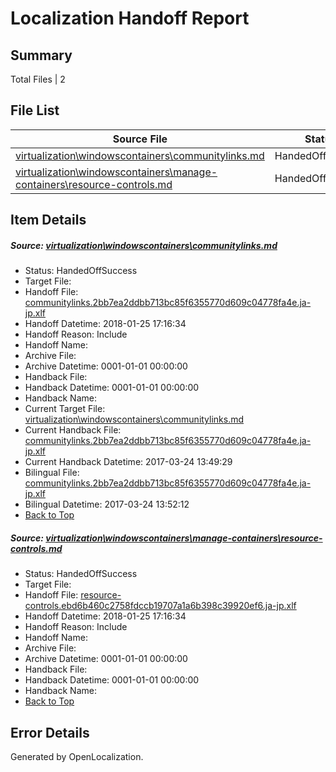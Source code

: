 # <a name='report-top'></a> Localization Handoff Report

## Summary
 Total Files | 2

## File List
 Source File | Status | Details 
 ----------- | ------ | ------- 
 [virtualization\windowscontainers\communitylinks.md](https://github.com/Microsoft/Virtualization-Documentation-Private/blob/1bd3d86bfbad8351cb19bdc84129dd5aec976c0c/virtualization/windowscontainers/communitylinks.md) | HandedOffSuccess | [Details](#0280e8fbe784629fcd2e2ee9695ed5c253a5643f310)
 [virtualization\windowscontainers\manage-containers\resource-controls.md](https://github.com/Microsoft/Virtualization-Documentation-Private/blob/1bd3d86bfbad8351cb19bdc84129dd5aec976c0c/virtualization/windowscontainers/manage-containers/resource-controls.md) | HandedOffSuccess | [Details](#413e28aabccdf894ebc249d8eae59e75e4b42345362)

## Item Details
##### <a name='0280e8fbe784629fcd2e2ee9695ed5c253a5643f310'></a> Source: [virtualization\windowscontainers\communitylinks.md](https://github.com/Microsoft/Virtualization-Documentation-Private/blob/1bd3d86bfbad8351cb19bdc84129dd5aec976c0c/virtualization/windowscontainers/communitylinks.md)
* Status: HandedOffSuccess
* Target File: 
* Handoff File: [communitylinks.2bb7ea2ddbb713bc85f6355770d609c04778fa4e.ja-jp.xlf](https://github.com/MicrosoftDocs/Virtualization-Documentation-Private.handoff/blob/adcd95cda8ff648b8ac91ef8687a9be3581c3bd2/ol-handoff/MicrosoftDocs/Virtualization-Documentation-Private.ja-jp/live/communitylinks.2bb7ea2ddbb713bc85f6355770d609c04778fa4e.ja-jp.xlf)
* Handoff Datetime: 2018-01-25 17:16:34
* Handoff Reason: Include
* Handoff Name: 
* Archive File: 
* Archive Datetime: 0001-01-01 00:00:00
* Handback File: 
* Handback Datetime: 0001-01-01 00:00:00
* Handback Name: 
* Current Target File: [virtualization\windowscontainers\communitylinks.md](https://github.com/MicrosoftDocs/Virtualization-Documentation-Private.ja-jp/blob/91030ef0e75c0d62ca730a9927fb3c05707fb87f/virtualization/windowscontainers/communitylinks.md)
* Current Handback File: [communitylinks.2bb7ea2ddbb713bc85f6355770d609c04778fa4e.ja-jp.xlf](https://github.com/MicrosoftDocs/Virtualization-Documentation-Private.handback/blob/6969c74d9ea57e4b4be2660a95b860b9dc396fd6/ol-handback/Microsoft/Virtualization-Documentation-Private.ja-jp/live/communitylinks.2bb7ea2ddbb713bc85f6355770d609c04778fa4e.ja-jp.xlf)
* Current Handback Datetime: 2017-03-24 13:49:29
* Bilingual File: [communitylinks.2bb7ea2ddbb713bc85f6355770d609c04778fa4e.ja-jp.xlf](https://github.com/MicrosoftDocs/Virtualization-Documentation-Private.handback/blob/6969c74d9ea57e4b4be2660a95b860b9dc396fd6/ol-handback/Microsoft/Virtualization-Documentation-Private.ja-jp/live/communitylinks.2bb7ea2ddbb713bc85f6355770d609c04778fa4e.ja-jp.xlf)
* Bilingual Datetime: 2017-03-24 13:52:12
* [Back to Top](#report-top)

##### <a name='413e28aabccdf894ebc249d8eae59e75e4b42345362'></a> Source: [virtualization\windowscontainers\manage-containers\resource-controls.md](https://github.com/Microsoft/Virtualization-Documentation-Private/blob/1bd3d86bfbad8351cb19bdc84129dd5aec976c0c/virtualization/windowscontainers/manage-containers/resource-controls.md)
* Status: HandedOffSuccess
* Target File: 
* Handoff File: [resource-controls.ebd6b460c2758fdccb19707a1a6b398c39920ef6.ja-jp.xlf](https://github.com/MicrosoftDocs/Virtualization-Documentation-Private.handoff/blob/adcd95cda8ff648b8ac91ef8687a9be3581c3bd2/ol-handoff/MicrosoftDocs/Virtualization-Documentation-Private.ja-jp/live/resource-controls.ebd6b460c2758fdccb19707a1a6b398c39920ef6.ja-jp.xlf)
* Handoff Datetime: 2018-01-25 17:16:34
* Handoff Reason: Include
* Handoff Name: 
* Archive File: 
* Archive Datetime: 0001-01-01 00:00:00
* Handback File: 
* Handback Datetime: 0001-01-01 00:00:00
* Handback Name: 
* [Back to Top](#report-top)


## Error Details

Generated by OpenLocalization.
